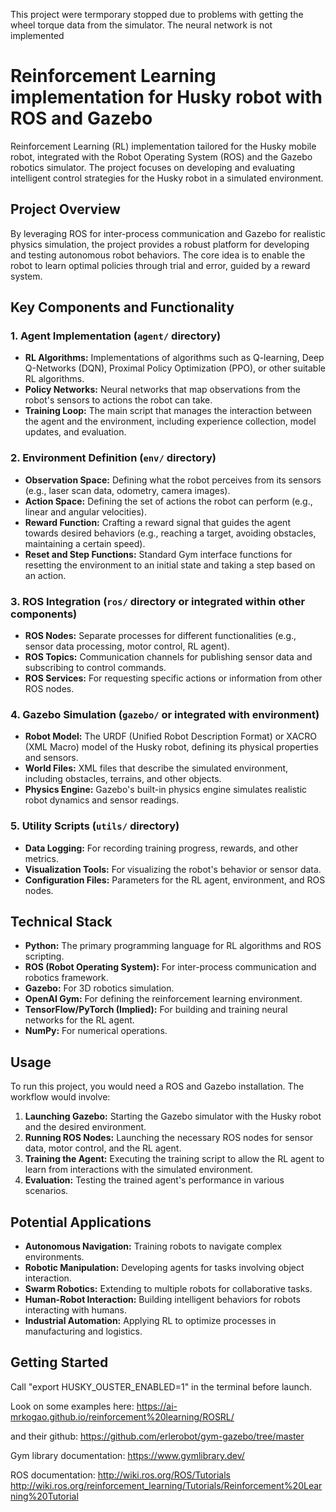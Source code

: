This project were termporary stopped due to problems with getting the wheel torque data from the simulator. 
The neural network is not implemented

# Reinforcement Learning implementation for Husky robot with ROS and Gazebo

Reinforcement Learning (RL) implementation tailored for the Husky mobile robot, integrated with the Robot Operating System (ROS) and the Gazebo robotics simulator. The project focuses on developing and evaluating intelligent control strategies for the Husky robot in a simulated environment.

## Project Overview

By leveraging ROS for inter-process communication and Gazebo for realistic physics simulation, the project provides a robust platform for developing and testing autonomous robot behaviors. The core idea is to enable the robot to learn optimal policies through trial and error, guided by a reward system.

## Key Components and Functionality

### 1. Agent Implementation (`agent/` directory)

- **RL Algorithms:** Implementations of algorithms such as Q-learning, Deep Q-Networks (DQN), Proximal Policy Optimization (PPO), or other suitable RL algorithms.
- **Policy Networks:** Neural networks that map observations from the robot's sensors to actions the robot can take.
- **Training Loop:** The main script that manages the interaction between the agent and the environment, including experience collection, model updates, and evaluation.

### 2. Environment Definition (`env/` directory)

- **Observation Space:** Defining what the robot perceives from its sensors (e.g., laser scan data, odometry, camera images).
- **Action Space:** Defining the set of actions the robot can perform (e.g., linear and angular velocities).
- **Reward Function:** Crafting a reward signal that guides the agent towards desired behaviors (e.g., reaching a target, avoiding obstacles, maintaining a certain speed).
- **Reset and Step Functions:** Standard Gym interface functions for resetting the environment to an initial state and taking a step based on an action.

### 3. ROS Integration (`ros/` directory or integrated within other components)

- **ROS Nodes:** Separate processes for different functionalities (e.g., sensor data processing, motor control, RL agent).
- **ROS Topics:** Communication channels for publishing sensor data and subscribing to control commands.
- **ROS Services:** For requesting specific actions or information from other ROS nodes.

### 4. Gazebo Simulation (`gazebo/` or integrated with environment)

- **Robot Model:** The URDF (Unified Robot Description Format) or XACRO (XML Macro) model of the Husky robot, defining its physical properties and sensors.
- **World Files:** XML files that describe the simulated environment, including obstacles, terrains, and other objects.
- **Physics Engine:** Gazebo's built-in physics engine simulates realistic robot dynamics and sensor readings.

### 5. Utility Scripts (`utils/` directory)

- **Data Logging:** For recording training progress, rewards, and other metrics.
- **Visualization Tools:** For visualizing the robot's behavior or sensor data.
- **Configuration Files:** Parameters for the RL agent, environment, and ROS nodes.

## Technical Stack

- **Python:** The primary programming language for RL algorithms and ROS scripting.
- **ROS (Robot Operating System):** For inter-process communication and robotics framework.
- **Gazebo:** For 3D robotics simulation.
- **OpenAI Gym:** For defining the reinforcement learning environment.
- **TensorFlow/PyTorch (Implied):** For building and training neural networks for the RL agent.
- **NumPy:** For numerical operations.

## Usage

To run this project, you would need a ROS and Gazebo installation. The workflow would involve:

1.  **Launching Gazebo:** Starting the Gazebo simulator with the Husky robot and the desired environment.
2.  **Running ROS Nodes:** Launching the necessary ROS nodes for sensor data, motor control, and the RL agent.
3.  **Training the Agent:** Executing the training script to allow the RL agent to learn from interactions with the simulated environment.
4.  **Evaluation:** Testing the trained agent's performance in various scenarios.

## Potential Applications

- **Autonomous Navigation:** Training robots to navigate complex environments.
- **Robotic Manipulation:** Developing agents for tasks involving object interaction.
- **Swarm Robotics:** Extending to multiple robots for collaborative tasks.
- **Human-Robot Interaction:** Building intelligent behaviors for robots interacting with humans.
- **Industrial Automation:** Applying RL to optimize processes in manufacturing and logistics.

## Getting Started

Call "export HUSKY_OUSTER_ENABLED=1" in the terminal before launch.

Look on some examples here:
https://ai-mrkogao.github.io/reinforcement%20learning/ROSRL/

and their github:
https://github.com/erlerobot/gym-gazebo/tree/master

Gym library documentation:
https://www.gymlibrary.dev/

ROS documentation:
http://wiki.ros.org/ROS/Tutorials
http://wiki.ros.org/reinforcement_learning/Tutorials/Reinforcement%20Learning%20Tutorial

